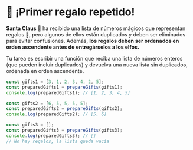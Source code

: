# 🎁 ¡Primer regalo repetido!

**Santa Claus** 🎅 ha recibido una lista de números mágicos que representan regalos 🎁, pero algunos de ellos están duplicados y deben ser eliminados para evitar confusiones. Además, **los regalos deben ser ordenados en orden ascendente antes de entregárselos a los elfos.**

Tu tarea es escribir una función que reciba una lista de números enteros (que pueden incluir duplicados) y devuelva una nueva lista sin duplicados, ordenada en orden ascendente.

```js
const gifts1 = [3, 1, 2, 3, 4, 2, 5];
const preparedGifts1 = prepareGifts(gifts1);
console.log(preparedGifts1); // [1, 2, 3, 4, 5]

const gifts2 = [6, 5, 5, 5, 5];
const preparedGifts2 = prepareGifts(gifts2);
console.log(preparedGifts2); // [5, 6]

const gifts3 = [];
const preparedGifts3 = prepareGifts(gifts3);
console.log(preparedGifts3); // []
// No hay regalos, la lista queda vacía
```
